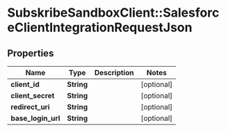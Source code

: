 # SubskribeSandboxClient::SalesforceClientIntegrationRequestJson

## Properties
Name | Type | Description | Notes
------------ | ------------- | ------------- | -------------
**client_id** | **String** |  | [optional] 
**client_secret** | **String** |  | [optional] 
**redirect_uri** | **String** |  | [optional] 
**base_login_url** | **String** |  | [optional] 


